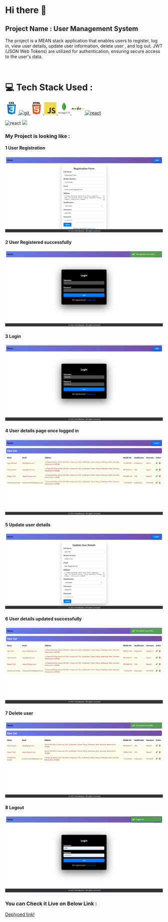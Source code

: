 # Hi there 👋

## Project Name : **User Management System**

The project is a MEAN stack application that enables users to register, log in, view user details, update user information, delete user , and log out. JWT (JSON Web Tokens) are utilized for authentication, ensuring secure access to the user's data.


</br>

# 💻 Tech Stack Used :


<p align="left"> <a href="https://www.w3schools.com/css/" target="_blank" rel="noreferrer"> <img src="https://raw.githubusercontent.com/devicons/devicon/master/icons/css3/css3-original-wordmark.svg" alt="css3" width="40" height="40"/> </a> <a href="https://git-scm.com/" target="_blank" rel="noreferrer"> <img src="https://www.vectorlogo.zone/logos/git-scm/git-scm-icon.svg" alt="git" width="40" height="40"/> </a> <a href="https://www.w3.org/html/" target="_blank" rel="noreferrer"> <img src="https://raw.githubusercontent.com/devicons/devicon/master/icons/html5/html5-original-wordmark.svg" alt="html5" width="40" height="40"/> </a> <a href="https://developer.mozilla.org/en-US/docs/Web/JavaScript" target="_blank" rel="noreferrer"> <img src="https://raw.githubusercontent.com/devicons/devicon/master/icons/javascript/javascript-original.svg" alt="javascript" width="40" height="40"/> </a> <a href="https://www.mongodb.com/" target="_blank" rel="noreferrer"> <img src="https://raw.githubusercontent.com/devicons/devicon/master/icons/mongodb/mongodb-original-wordmark.svg" alt="mongodb" width="40" height="40"/> </a> <a href="https://nodejs.org" target="_blank" rel="noreferrer"> <img src="https://raw.githubusercontent.com/devicons/devicon/master/icons/nodejs/nodejs-original-wordmark.svg" alt="nodejs" width="40" height="40"/> </a> <a href="https://reactjs.org/" target="_blank" rel="noreferrer"> <img src="https://img.shields.io/badge/Express.js-404D59?style=for-the-badge" alt="react" width="40" height="40"/> </a> </p>
<img src="	https://img.shields.io/badge/Angular-DD0031?style=for-the-badge&logo=angular&logoColor=white" alt="react" width="40" height="40"/>
<img src="	https://img.shields.io/badge/TypeScript-007ACC?style=for-the-badge&logo=typescript&logoColor=white"/>
</br>

### My Project is looking like :

#### 1 User Registration
![Web Site Image](./Images/Registration_form.png)

#### 2 User Registered successfully
![Web Site Image](./Images/Registartion_success.png)

#### 3 Login
![Web Site Image](./Images/login.png)

#### 4 User details page once logged in
![Web Site Image](./Images/userdetails.png)

#### 5 Update user details
![Web Site Image](./Images/updateuser.png)

#### 6 User details updated successfully
![Web Site Image](./Images/userupdatedsuccesfully.png)

#### 7 Delete user
![Web Site Image](./Images/userdeleted.png)

#### 8 Logout
![Web Site Image](./Images/loggedout.png)




### You can Check it Live on Below Link :

[Deplyoed link!](https://user-management-system-iszg-8m6p73vql-hirenht40.vercel.app/)
